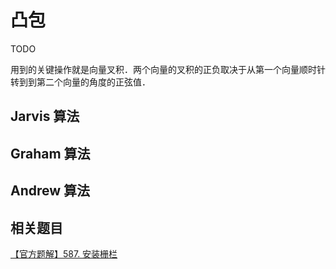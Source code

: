 # 凸包

TODO

用到的关键操作就是向量叉积．两个向量的叉积的正负取决于从第一个向量顺时针转到到第二个向量的角度的正弦值．

## Jarvis 算法

## Graham 算法

## Andrew 算法

## 相关题目

[【官方题解】587. 安装栅栏](https://leetcode-cn.com/problems/erect-the-fence/solution/an-zhuang-zha-lan-by-leetcode-solution-75s3/)

